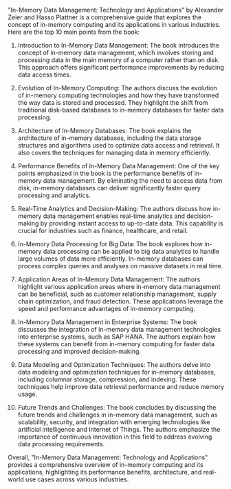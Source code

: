 "In-Memory Data Management: Technology and Applications" by Alexander Zeier and Hasso Plattner is a comprehensive guide that explores the concept of in-memory computing and its applications in various industries. Here are the top 10 main points from the book:

1. Introduction to In-Memory Data Management: The book introduces the concept of in-memory data management, which involves storing and processing data in the main memory of a computer rather than on disk. This approach offers significant performance improvements by reducing data access times.

2. Evolution of In-Memory Computing: The authors discuss the evolution of in-memory computing technologies and how they have transformed the way data is stored and processed. They highlight the shift from traditional disk-based databases to in-memory databases for faster data processing.

3. Architecture of In-Memory Databases: The book explains the architecture of in-memory databases, including the data storage structures and algorithms used to optimize data access and retrieval. It also covers the techniques for managing data in memory efficiently.

4. Performance Benefits of In-Memory Data Management: One of the key points emphasized in the book is the performance benefits of in-memory data management. By eliminating the need to access data from disk, in-memory databases can deliver significantly faster query processing and analytics.

5. Real-Time Analytics and Decision-Making: The authors discuss how in-memory data management enables real-time analytics and decision-making by providing instant access to up-to-date data. This capability is crucial for industries such as finance, healthcare, and retail.

6. In-Memory Data Processing for Big Data: The book explores how in-memory data processing can be applied to big data analytics to handle large volumes of data more efficiently. In-memory databases can process complex queries and analyses on massive datasets in real time.

7. Application Areas of In-Memory Data Management: The authors highlight various application areas where in-memory data management can be beneficial, such as customer relationship management, supply chain optimization, and fraud detection. These applications leverage the speed and performance advantages of in-memory computing.

8. In-Memory Data Management in Enterprise Systems: The book discusses the integration of in-memory data management technologies into enterprise systems, such as SAP HANA. The authors explain how these systems can benefit from in-memory computing for faster data processing and improved decision-making.

9. Data Modeling and Optimization Techniques: The authors delve into data modeling and optimization techniques for in-memory databases, including columnar storage, compression, and indexing. These techniques help improve data retrieval performance and reduce memory usage.

10. Future Trends and Challenges: The book concludes by discussing the future trends and challenges in in-memory data management, such as scalability, security, and integration with emerging technologies like artificial intelligence and Internet of Things. The authors emphasize the importance of continuous innovation in this field to address evolving data processing requirements.

Overall, "In-Memory Data Management: Technology and Applications" provides a comprehensive overview of in-memory computing and its applications, highlighting its performance benefits, architecture, and real-world use cases across various industries.